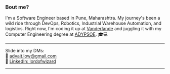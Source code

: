 
### Bout me?

I'm a Software Engineer based in Pune, Maharashtra. My journey's been a wild ride through DevOps, Robotics, Industrial Warehouse Automation, and logistics. Right now, I'm coding it up at [Vanderlande](https://www.vanderlande.com/) and juggling it with my Computer Engineering degree at [ADYPSOE](https://adypsoe.in/). 🎓💻

---

Slide into my DMs:  
📧 advait.low@gmail.com  
💼 [LinkedIn: lordofwizard](https://www.linkedin.com/in/lordofwizard/)  

---

